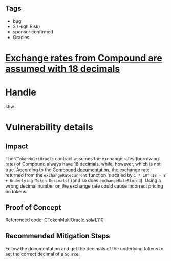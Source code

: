 ## Tags

- bug
- 3 (High Risk)
- sponsor confirmed
- Oracles

# [Exchange rates from Compound are assumed with 18 decimals](https://github.com/code-423n4/2021-08-yield-findings/issues/38) 

# Handle

shw


# Vulnerability details

## Impact

The `CTokenMultiOracle` contract assumes the exchange rates (borrowing rate) of Compound always have 18 decimals, while, however, which is not true. According to the [Compound documentation](https://compound.finance/docs/ctokens#exchange-rate), the exchange rate returned from the `exchangeRateCurrent` function is scaled by `1 * 10^(18 - 8 + Underlying Token Decimals)` (and so does `exchangeRateStored`). Using a wrong decimal number on the exchange rate could cause incorrect pricing on tokens.

## Proof of Concept

Referenced code:
[CTokenMultiOracle.sol#L110](https://github.com/code-423n4/2021-08-yield/blob/main/contracts/oracles/compound/CTokenMultiOracle.sol#L110)

## Recommended Mitigation Steps

Follow the documentation and get the decimals of the underlying tokens to set the correct decimal of a `Source`.

